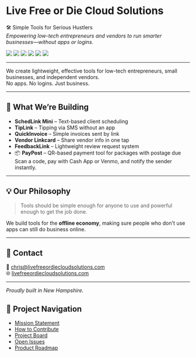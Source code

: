 # Live Free or Die Cloud Solutions

🛠️ Simple Tools for Serious Hustlers  
*Empowering low-tech entrepreneurs and vendors to run smarter businesses—without apps or logins.*

[![](https://img.shields.io/github/license/lfodcloud/company-overview)](./LICENSE.md)
[![](https://img.shields.io/github/last-commit/lfodcloud/company-overview)](https://github.com/lfodcloud/company-overview/commits)
[![](https://img.shields.io/github/issues/lfodcloud/company-overview)](https://github.com/lfodcloud/company-overview/issues)
[![](https://img.shields.io/github/contributors/lfodcloud/company-overview)](https://github.com/lfodcloud/company-overview/graphs/contributors)
[![](https://img.shields.io/github/workflow/status/lfodcloud/company-overview/deployment)](https://github.com/lfodcloud/company-overview/actions)
[![](https://img.shields.io/badge/follow-@lfodcloud-1da1f2?style=social&logo=twitter)](https://twitter.com/lfodcloud)

---

We create lightweight, effective tools for low-tech entrepreneurs, small businesses, and independent vendors.  
No apps. No logins. Just business.

---
## 🚀 What We’re Building

- **SchedLink Mini** – Text-based client scheduling
- **TipLink** – Tipping via SMS without an app
- **QuickInvoice** – Simple invoices sent by link
- **Vendor Linkcard** – Share vendor info in one tap
- **FeedbackLink** – Lightweight review request system
- 📦 **PayPost** – QR-based payment tool for packages with postage due  
Scan a code, pay with Cash App or Venmo, and notify the sender instantly.
---

## 💡 Our Philosophy

> Tools should be simple enough for anyone to use and powerful enough to get the job done.

We build tools for the **offline economy**, making sure people who don't use apps can still do business online.

---

## 👥 Contact

📧 chris@livefreeordiecloudsolutions.com  
🌐 [livefreeordiecloudsolutions.com](https://livefreeordiecloudsolutions.com)

---

*Proudly built in New Hampshire.*

## 🔗 Project Navigation

- [Mission Statement](./MISSION.md)
- [How to Contribute](./CONTRIBUTING.md)
- [Project Board](https://github.com/lfodc/company-overview/projects/1)
- [Open Issues](https://github.com/lfodc/company-overview/issues)
- [Product Roadmap](./ROADMAP.md)
